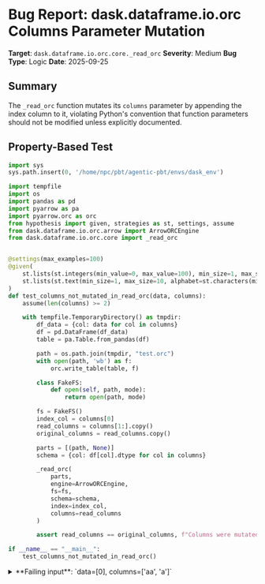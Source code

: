 # Bug Report: dask.dataframe.io.orc Columns Parameter Mutation

**Target**: `dask.dataframe.io.orc.core._read_orc`
**Severity**: Medium
**Bug Type**: Logic
**Date**: 2025-09-25

## Summary

The `_read_orc` function mutates its `columns` parameter by appending the index column to it, violating Python's convention that function parameters should not be modified unless explicitly documented.

## Property-Based Test

```python
import sys
sys.path.insert(0, '/home/npc/pbt/agentic-pbt/envs/dask_env')

import tempfile
import os
import pandas as pd
import pyarrow as pa
import pyarrow.orc as orc
from hypothesis import given, strategies as st, settings, assume
from dask.dataframe.io.orc.arrow import ArrowORCEngine
from dask.dataframe.io.orc.core import _read_orc


@settings(max_examples=100)
@given(
    st.lists(st.integers(min_value=0, max_value=100), min_size=1, max_size=20),
    st.lists(st.text(min_size=1, max_size=10, alphabet=st.characters(min_codepoint=97, max_codepoint=122)), min_size=1, max_size=5).map(lambda x: list(set(x)))
)
def test_columns_not_mutated_in_read_orc(data, columns):
    assume(len(columns) >= 2)

    with tempfile.TemporaryDirectory() as tmpdir:
        df_data = {col: data for col in columns}
        df = pd.DataFrame(df_data)
        table = pa.Table.from_pandas(df)

        path = os.path.join(tmpdir, "test.orc")
        with open(path, 'wb') as f:
            orc.write_table(table, f)

        class FakeFS:
            def open(self, path, mode):
                return open(path, mode)

        fs = FakeFS()
        index_col = columns[0]
        read_columns = columns[1:].copy()
        original_columns = read_columns.copy()

        parts = [(path, None)]
        schema = {col: df[col].dtype for col in columns}

        _read_orc(
            parts,
            engine=ArrowORCEngine,
            fs=fs,
            schema=schema,
            index=index_col,
            columns=read_columns
        )

        assert read_columns == original_columns, f"Columns were mutated! Before: {original_columns}, After: {read_columns}"

if __name__ == "__main__":
    test_columns_not_mutated_in_read_orc()
```

<details>

<summary>
**Failing input**: `data=[0], columns=['aa', 'a']`
</summary>
```
Traceback (most recent call last):
  File "/home/npc/pbt/agentic-pbt/worker_/39/hypo.py", line 55, in <module>
    test_columns_not_mutated_in_read_orc()
    ~~~~~~~~~~~~~~~~~~~~~~~~~~~~~~~~~~~~^^
  File "/home/npc/pbt/agentic-pbt/worker_/39/hypo.py", line 15, in test_columns_not_mutated_in_read_orc
    @given(

  File "/home/npc/miniconda/lib/python3.13/site-packages/hypothesis/core.py", line 2124, in wrapped_test
    raise the_error_hypothesis_found
  File "/home/npc/pbt/agentic-pbt/worker_/39/hypo.py", line 52, in test_columns_not_mutated_in_read_orc
    assert read_columns == original_columns, f"Columns were mutated! Before: {original_columns}, After: {read_columns}"
           ^^^^^^^^^^^^^^^^^^^^^^^^^^^^^^^^
AssertionError: Columns were mutated! Before: ['a'], After: ['a', 'aa']
Falsifying example: test_columns_not_mutated_in_read_orc(
    # The test always failed when commented parts were varied together.
    data=[0],  # or any other generated value
    columns=['aa', 'a'],  # or any other generated value
)
```
</details>

## Reproducing the Bug

```python
import sys
sys.path.insert(0, '/home/npc/pbt/agentic-pbt/envs/dask_env')

import tempfile
import os
import pandas as pd
import pyarrow as pa
import pyarrow.orc as orc
from dask.dataframe.io.orc.arrow import ArrowORCEngine
from dask.dataframe.io.orc.core import _read_orc

with tempfile.TemporaryDirectory() as tmpdir:
    df = pd.DataFrame({'aa': [0], 'a': [0]})
    table = pa.Table.from_pandas(df)

    path = os.path.join(tmpdir, "test.orc")
    with open(path, 'wb') as f:
        orc.write_table(table, f)

    class FakeFS:
        def open(self, path, mode):
            return open(path, mode)

    fs = FakeFS()
    parts = [(path, None)]
    schema = {'aa': df['aa'].dtype, 'a': df['a'].dtype}

    columns = ['a']
    print(f"Before: columns = {columns}")

    _read_orc(
        parts,
        engine=ArrowORCEngine,
        fs=fs,
        schema=schema,
        index='aa',
        columns=columns
    )

    print(f"After: columns = {columns}")
```

<details>

<summary>
Demonstrates unexpected mutation of columns list parameter
</summary>
```
Before: columns = ['a']
After: columns = ['a', 'aa']
```
</details>

## Why This Is A Bug

This bug violates fundamental Python conventions and best practices. Functions should not mutate their input parameters unless:
1. It's explicitly documented in the function's docstring
2. The function name suggests mutation (e.g., `list.sort()` vs `sorted()`)
3. It's the primary purpose of the function

The `_read_orc` function has no documentation indicating it will mutate the `columns` parameter. This unexpected mutation can cause subtle bugs when callers reuse the columns list, leading to:
- Unexpected behavior in subsequent operations
- Difficult-to-debug issues where lists change unexpectedly
- Violation of the principle of least surprise

The mutation occurs at line 113 in `/home/npc/pbt/agentic-pbt/envs/dask_env/lib/python3.13/site-packages/dask/dataframe/io/orc/core.py` where the code directly calls `columns.append(index)` on the input parameter.

## Relevant Context

The bug affects the call chain from the public API to the internal function:
- `read_orc` (public API, line 32-108) → `dd.from_map` → `_read_orc` (internal, line 111-123)

The public `read_orc` function partially protects against this issue at lines 97-98 when the index is already in the columns list:
```python
if columns is not None and index in columns:
    columns = [col for col in columns if col != index]
```

However, when the index is NOT in the original columns list, the original list is passed directly to `_read_orc` where it gets mutated. This inconsistency makes the behavior unpredictable.

While `_read_orc` is an internal function (indicated by the leading underscore), it's still called through the public API chain with user-provided data, making this mutation affect end users.

## Proposed Fix

```diff
--- a/dask/dataframe/io/orc/core.py
+++ b/dask/dataframe/io/orc/core.py
@@ -110,7 +110,8 @@ def read_orc(

 def _read_orc(parts, *, engine, fs, schema, index, columns=None):
     if index is not None and columns is not None:
-        columns.append(index)
+        columns = columns.copy()
+        columns.append(index)
     _df = engine.read_partition(
         fs,
         parts,
```